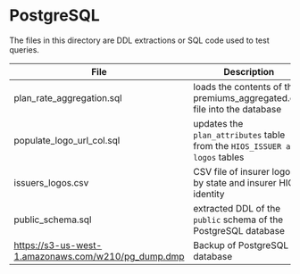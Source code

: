 # PostgreSQL

The files in this directory are DDL extractions or SQL code used to test queries.

| File | Description
| ---- | -----------
| plan_rate_aggregation.sql | loads the contents of the premiums_aggregated.csv file into the database
| populate_logo_url_col.sql | updates the `plan_attributes` table from the `HIOS_ISSUER and` `logos` tables
| issuers_logos.csv | CSV file of insurer logos by state and insurer HIOS identity
| public_schema.sql | extracted DDL of the `public` schema of the PostgreSQL database
| https://s3-us-west-1.amazonaws.com/w210/pg_dump.dmp | Backup of PostgreSQL database

